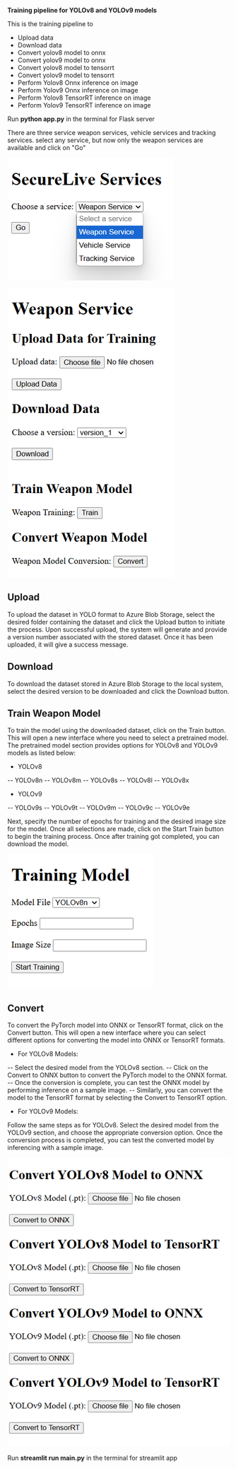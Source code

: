 **Training pipeline for YOLOv8 and YOLOv9 models**

This is the training pipeline to 
- Upload data
- Download data
- Convert yolov8 model to onnx
- Convert yolov9 model to onnx
- Convert yolov8 model to tensorrt
- Convert yolov9 model to tensorrt
- Perform Yolov8 Onnx inference on image
- Perform Yolov9 Onnx inference on image
- Perform Yolov8 TensorRT inference on image
- Perform Yolov9 TensorRT inference on image

Run **python app.py** in the terminal for Flask server


There are three service weapon services, vehicle services and tracking services. select any service, but now only the weapon services are available and click on "Go"

![plot](./images/Screenshot%202024-12-09%20131446.png)

![plot](./images/Screenshot%202024-12-09%20131547.png)

## Upload 
To upload the dataset in YOLO format to Azure Blob Storage, select the desired folder containing the dataset and click the Upload button to initiate the process. Upon successful upload, the system will generate and provide a version number associated with the stored dataset. Once it has been uploaded, it will give a success message.

## Download
To download the dataset stored in Azure Blob Storage to the local system, select the desired version to be downloaded and click the Download button.

## Train Weapon Model 
To train the model using the downloaded dataset, click on the Train button. This will open a new interface where you need to select a pretrained model. The pretrained model section provides options for YOLOv8 and YOLOv9 models as listed below:

- YOLOv8

-- YOLOv8n
-- YOLOv8m
-- YOLOv8s
-- YOLOv8l
-- YOLOv8x

- YOLOv9

-- YOLOv9s
-- YOLOv9t
-- YOLOv9m
-- YOLOv9c
-- YOLOv9e

Next, specify the number of epochs for training and the desired image size for the model. Once all selections are made, click on the Start Train button to begin the training process. Once after training got completed, you can download the model.

![plot](./images/Screenshot%202024-12-09%20131611.png)

## Convert
To convert the PyTorch model into ONNX or TensorRT format, click on the Convert button. This will open a new interface where you can select different options for converting the model into ONNX or TensorRT formats.

- For YOLOv8 Models:

-- Select the desired model from the YOLOv8 section.
-- Click on the Convert to ONNX button to convert the PyTorch model to the ONNX format.
-- Once the conversion is complete, you can test the ONNX model by performing inference on a sample image.
-- Similarly, you can convert the model to the TensorRT format by selecting the Convert to TensorRT option.

- For YOLOv9 Models:

Follow the same steps as for YOLOv8. Select the desired model from the YOLOv9 section, and choose the appropriate conversion option.
Once the conversion process is completed, you can test the converted model by inferencing with a sample image.

![plot](./images/Screenshot%202024-12-09%20131627.png)


Run **streamlit run main.py** in the terminal for streamlit app
